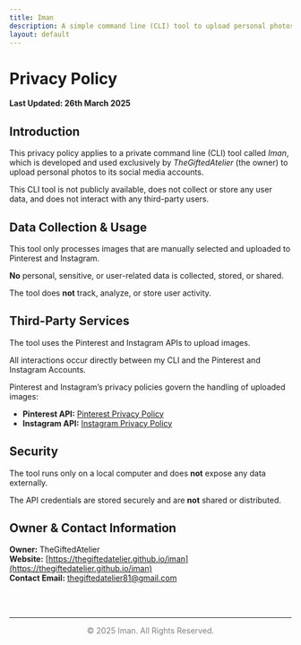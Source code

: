 ```yaml
---
title: Iman
description: A simple command line (CLI) tool to upload personal photos to social media accounts
layout: default
---
```


# Privacy Policy

**Last Updated: 26th March 2025**

## Introduction

This privacy policy applies to a private command line (CLI) tool called *Iman*, which is developed and used exclusively by *TheGiftedAtelier* (the owner) to upload personal photos to its social media accounts.

This CLI tool is not publicly available, does not collect or store any user data, and does not interact with any third-party users.

## Data Collection & Usage

This tool only processes images that are manually selected and uploaded to Pinterest and Instagram.

**No** personal, sensitive, or user-related data is collected, stored, or shared.

The tool does **not** track, analyze, or store user activity.

## Third-Party Services

The tool uses the Pinterest and Instagram APIs to upload images.

All interactions occur directly between my CLI and the Pinterest and Instagram Accounts.

Pinterest and Instagram’s privacy policies govern the handling of uploaded images:
- **Pinterest API:** [Pinterest Privacy Policy](https://policy.pinterest.com/en/privacy-policy)  
- **Instagram API:** [Instagram Privacy Policy](https://privacycenter.instagram.com/policy)  

## Security

The tool runs only on a local computer and does **not** expose any data externally.

The API credentials are stored securely and are **not** shared or distributed.

## Owner & Contact Information

**Owner:** TheGiftedAtelier  
**Website:** [https://thegiftedatelier.github.io/iman](https://thegiftedatelier.github.io/iman)  
**Contact Email:** [thegiftedatelier81@gmail.com](mailto:thegiftedatelier81@gmail.com)

<br>
<br>

---

<div style="text-align: center; font-size: 14px; color: gray;">
  © 2025 Iman. All Rights Reserved.
</div>

<br>
<br>
